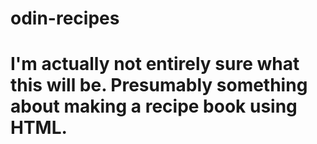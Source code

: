 # odin-recipes

# I'm actually not entirely sure what this will be. Presumably something about making a recipe book using HTML.